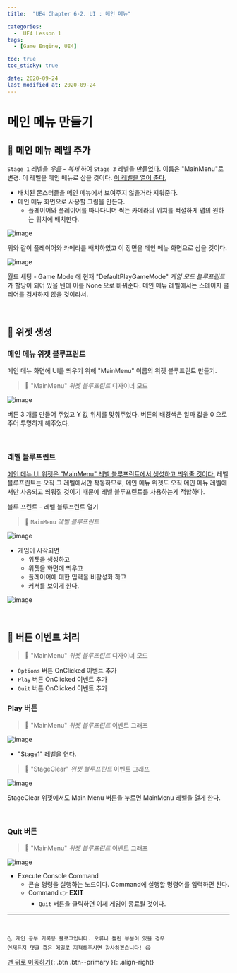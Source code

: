 ```yaml
---
title:  "UE4 Chapter 6-2. UI : 메인 메뉴" 

categories:
  -  UE4 Lesson 1 
tags:
  - [Game Engine, UE4]

toc: true
toc_sticky: true

date: 2020-09-24
last_modified_at: 2020-09-24
---
```


# 메인 메뉴 만들기

## 🔔 메인 메뉴 레벨 추가

`Stage 1` 레벨을 *우클 - 복제* 하여 `Stage 3` 레벨을 만들었다. 이름은 "MainMenu"로 변경. 이 레벨을 메인 메뉴로 삼을 것이다. <u>이 레벨을 열어 준다.</u>

- 배치된 몬스터들을 메인 메뉴에서 보여주지 않을거라 지워준다.
- 메인 메뉴 화면으로 사용할 그림을 만든다.
  - 플레이어와 플레이어를 따나다니며 찍는 카메라의 위치를 적절하게 맵의 원하는 위치에 배치한다.

![image](https://user-images.githubusercontent.com/42318591/94082104-207fe680-fe3b-11ea-9f01-dbe065b58ce9.png)

위와 같이 플레이어와 카메라를 배치하였고 이 장면을 메인 메뉴 화면으로 삼을 것이다.

![image](https://user-images.githubusercontent.com/42318591/94084060-938b5c00-fe3f-11ea-931f-e7a5a52f4762.png)

월드 세팅 - Game Mode 에 현재 "DefaultPlayGameMode" *게임 모드 블루프린트* 가 할당이 되어 있을 텐데 이를 None 으로 바꿔준다. 메인 메뉴 레벨에서는 스테이지 클리어를 검사하지 않을 것이라서.

<br>

## 🔔 위젯 생성

### 메인 메뉴 위젯 블루프린트

메인 메뉴 화면에 UI를 띄우기 위해 "MainMenu" 이름의 위젯 블루프린트 만들기.

> 🚩 "MainMenu" *위젯 블루프린트* 디자이너 모드

![image](https://user-images.githubusercontent.com/42318591/94082657-68533d80-fe3c-11ea-9d3a-9c0240d288e9.png)

버튼 3 개를 만들어 주었고 Y 값 위치를 맞춰주었다. 버튼의 배경색은 알파 값을 0 으로 주어 투명하게 해주었다.

<br>

### 레벨 블루프린트

<u>메인 메뉴 UI 위젯은 "MainMenu" 레벨 블루프린트에서 생성하고 띄워줄 것이다.</u> 레벨 블루프린트는 오직 그 레벨에서만 작동하므로, 메인 메뉴 위젯도 오직 메인 메뉴 레벨에서만 사용되고 띄워질 것이기 때문에 레벨 블루프린트를 사용하는게 적합하다.

블루 프린트 - 레벨 블루프린트 열기

> 🚩 `MainMenu` *레벨 블루프린트*  

![image](https://user-images.githubusercontent.com/42318591/94083630-a3567080-fe3e-11ea-80dd-19adb826d950.png)

- 게임이 시작되면 
  - 위젯을 생성하고 
  - 위젯을 화면에 띄우고
  - 플레이어에 대한 입력을 비활성화 하고
  - 커서를 보이게 한다.

![image](https://user-images.githubusercontent.com/42318591/94083770-f16b7400-fe3e-11ea-86a9-0f53b6f345ad.png)


<br>

## 🔔 버튼 이벤트 처리

> 🚩 "MainMenu" *위젯 블루프린트* 디자이너 모드

- `Options` 버튼 OnClicked 이벤트 추가
- `Play` 버튼 OnClicked 이벤트 추가
- `Quit` 버튼 OnClicked 이벤트 추가

### Play 버튼

> 🚩 "MainMenu" *위젯 블루프린트* 이벤트 그래프

![image](https://user-images.githubusercontent.com/42318591/94084715-28db2000-fe41-11ea-9994-7799103ba5df.png)

- "Stage1" 레벨을 연다.

> 🚩 "StageClear" *위젯 블루프린트* 이벤트 그래프

![image](https://user-images.githubusercontent.com/42318591/94084769-5b851880-fe41-11ea-97e7-e932aabe662d.png)

StageClear 위젯에서도 Main Menu 버튼을 누르면 MainMenu 레벨을 열게 한다. 

<br>

### Quit 버튼

> 🚩 "MainMenu" *위젯 블루프린트* 이벤트 그래프

![image](https://user-images.githubusercontent.com/42318591/94084156-d0575300-fe3f-11ea-8b24-ce7fc84a18e7.png)

- Execute Console Command 
  - 콘솔 명령을 실행하는 노드이다. Command에 실행할 명령어를 입력하면 된다.
  - Command 👉 **EXIT**
    - `Quit` 버튼을 클릭하면 이제 게임이 종료될 것이다.

***
<br>

    🌜 개인 공부 기록용 블로그입니다. 오류나 틀린 부분이 있을 경우 
    언제든지 댓글 혹은 메일로 지적해주시면 감사하겠습니다! 😄

[맨 위로 이동하기](#){: .btn .btn--primary }{: .align-right}